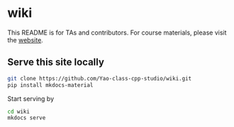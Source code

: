 # wiki

This README is for TAs and contributors.
For course materials,
please visit the [website](https://yaoclasscpp.studio).

## Serve this site locally

```bash
git clone https://github.com/Yao-class-cpp-studio/wiki.git
pip install mkdocs-material
```

Start serving by

```bash
cd wiki
mkdocs serve
```
